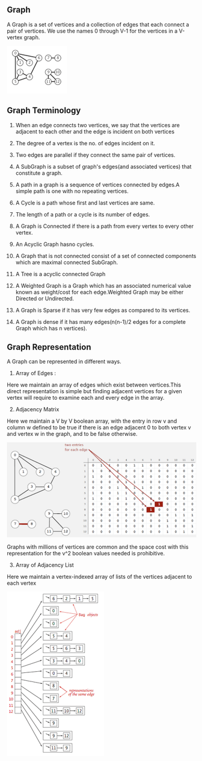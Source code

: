 Graph
-----
A Graph is a set of vertices and a collection of edges that each connect a pair of vertices. We use the names 0 through V-1 for the vertices in a V-vertex graph.

![alt text](https://github.com/AqdamNaseem/Data-Structure/blob/master/Graph/images/Graph.png)

Graph Terminology
-----------------
1. When an edge connects two vertices, we say that the vertices are adjacent to each other and the edge is incident on both vertices

2. The degree of a vertex is the no. of edges incident on it.

3. Two edges are parallel if they connect the same pair of vertices.

4. A SubGraph is a subset of graph's edges(and associated vertices) that constitute a graph.

5. A path in a graph is a sequence of vertices connected by edges.A simple path is one with no repeating vertices.

6. A Cycle is a path whose first and last vertices are same.

7. The length of a path or a cycle is its number of edges.

8. A Graph is Connected if there is a path from every vertex to every other vertex.

9. An Acyclic Graph hasno cycles.

10. A Graph that is not connected consist of a set of connected components which are maximal connected SubGraph.

11. A Tree is a acyclic connected Graph

12. A Weighted Graph is a Graph which has an associated numerical value known as weight/cost for each edge.Weighted Graph may be either Directed or Undirected.

13. A Graph is Sparse if it has very few edges as compared to its vertices.

14. A Graph is dense if it has many edges(n(n-1)/2 edges for a complete Graph which has n vertices).

Graph Representation
--------------------
A Graph can be represented in different ways.

1. Array of Edges :

Here we maintain an array of edges which exist between vertices.This direct representation is simple but finding adjacent vertices for a given vertex will require to examine each and every edge in the array.

2. Adjacency Matrix

Here we maintain a V by V boolean array, with the entry in row v and column w defined to be true if there is an edge adjacent 0 to both vertex v and vertex w in the graph, and to be false otherwise. 

![alt text](https://github.com/AqdamNaseem/Data-Structure/blob/master/Graph/images/Adjacency_Matrix.png)

Graphs with millions of vertices are common and the space cost with this representation for the v^2 boolean values needed is prohibitive.

3. Array of Adjacency List

Here we maintain a vertex-indexed array of lists of the vertices adjacent to each vertex

![alt text](https://github.com/AqdamNaseem/Data-Structure/blob/master/Graph/images/Adjacency_List.png)
